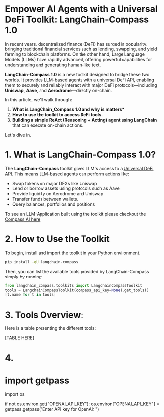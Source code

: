 # Empower AI Agents with a Universal DeFi Toolkit: LangChain-Compass 1.0

In recent years, decentralized finance (DeFi) has surged in popularity, bringing traditional financial services such as lending, swapping, and yield farming to blockchain platforms. On the other hand, Large Language Models (LLMs) have rapidly advanced, offering powerful capabilities for understanding and generating human-like text.

**LangChain-Compass 1.0** is a new toolkit designed to bridge these two worlds. It provides LLM-based agents with a universal DeFi API, enabling them to securely and reliably interact with major DeFi protocols—including **Uniswap**, **Aave**, and **Aerodrome**—directly on-chain.

In this article, we'll walk through:

1. **What is LangChain_Compass 1.0 and why is matters?**
2. **How to use the toolkit to access DeFi tools.**
3. **Building a simple ReAct (Reasoning + Acting) agent using LangChain** that can execute on-chain actions.

Let's dive in.

# 1. What is LangChain-Compass 1.0? 
The **LangChain-Compass** toolkit gives LLM's access to a [Universal DeFi API](https://docs.compasslabs.ai/documentation/getting-started). This means LLM-based agents can perform actions like:

- Swap tokens on major DEXs like Uniswap
- Lend or borrow assets using protocols such as Aave
- Provide liquidity on Aerodrome and Uniswap
- Transfer funds between wallets.
- Query balances, portfolios and positions

To see an LLM-Application built using the toolkit please checkout the [Compass AI here](https://gpt.compasslabs.ai/)

# 2. How to Use the Toolkit

To begin, install and import the toolkit in your Python environment.
```bash
pip install -qU langchain-compass
```

Then, you can list the available tools provided by LangChain-Compass simply by running:

```python
from langchain_compass.toolkits import LangchainCompassToolkit
tools = LangchainCompassToolkit(compass_api_key=None).get_tools()
[t.name for t in tools]
```

# 3. Tools Overview:

Here is a table presenting the different tools:

[TABLE HERE]


# 4. 





# import getpass
import os

if not os.environ.get("OPENAI_API_KEY"):
  os.environ["OPENAI_API_KEY"] = getpass.getpass("Enter API key for OpenAI: ")
